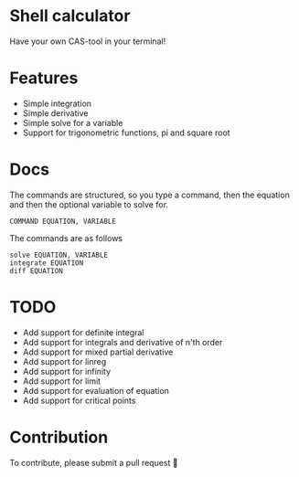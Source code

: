 # Shell calculator
Have your own CAS-tool in your terminal!

# Features
- Simple integration
- Simple derivative
- Simple solve for a variable
- Support for trigonometric functions, pi and square root

# Docs
The commands are structured, so you type a command, then the equation and then the optional variable to solve for.

```
COMMAND EQUATION, VARIABLE
```

The commands are as follows

```
solve EQUATION, VARIABLE
integrate EQUATION
diff EQUATION
```

# TODO
- Add support for definite integral
- Add support for integrals and derivative of n'th order
- Add support for mixed partial derivative
- Add support for linreg
- Add support for infinity
- Add support for limit
- Add support for evaluation of equation
- Add support for critical points

# Contribution
To contribute, please submit a pull request 👏